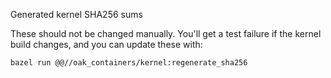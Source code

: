 Generated kernel SHA256 sums

These should not be changed manually. You'll get a test failure if the kernel
build changes, and you can update these with:

`bazel run @@//oak_containers/kernel:regenerate_sha256`
